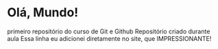# Olá, Mundo!
 primeiro repositório do curso de Git e Github
 Repositório criado durante aula
Essa linha eu adicionei diretamente no site, que IMPRESSIONANTE!
